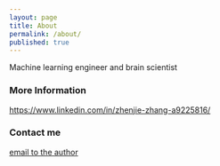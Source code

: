 ```yaml
---
layout: page
title: About
permalink: /about/
published: true
---
```


Machine learning engineer and brain scientist

### More Information

https://www.linkedin.com/in/zhenjie-zhang-a9225816/

### Contact me

[email to the author](mailto:zhenjiezhang@gmail.com)
